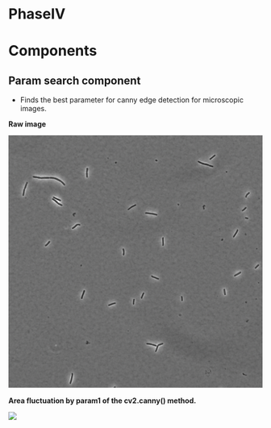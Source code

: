 # PhaseIV

# Components 

## Param search component

* Finds the best parameter for canny edge detection for microscopic images.


**Raw image**

![](sample_images/cells_100x_large_scope.png)

**Area fluctuation by param1 of the cv2.canny() method.**

![](docs_images/param_serach.gif)
